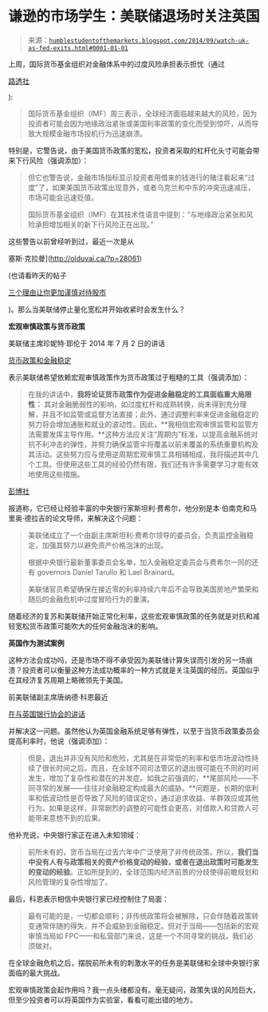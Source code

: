 <!--yml

分类：未分类

日期：2024-05-18 03:32:53

-->

# 谦逊的市场学生：美联储退场时关注英国

> 来源：[`humblestudentofthemarkets.blogspot.com/2014/09/watch-uk-as-fed-exits.html#0001-01-01`](https://humblestudentofthemarkets.blogspot.com/2014/09/watch-uk-as-fed-exits.html#0001-01-01)

上周，国际货币基金组织对金融体系中的过度风险承担表示担忧（通过

[路透社](http://uk.reuters.com/article/2014/09/17/us-imf-economy-idUKKBN0HC28320140917)

):

> 国际货币基金组织（IMF）周三表示，全球经济面临越来越大的风险，因为投资者可能会因为地缘政治紧张或美国利率政策的变化而受到惊吓，从而导致大规模金融市场投机行为迅速崩溃。

特别是，它警告说，由于美国货币政策的宽松，投资者采取的杠杆化头寸可能会带来下行风险（强调添加）：

> 但它也警告说，金融市场指标显示投资者用借来的钱进行的赌注看起来“过度”了，如果美国货币政策出现意外，或者乌克兰和中东的冲突迅速减压，市场可能会迅速贬值。
> 
> 国际货币基金组织（IMF）在其技术性语言中提到：“与地缘政治紧张和风险承担增加相关的新下行风险正在出现。”

这些警告以前曾经听到过，最近一次是从

塞斯·克拉曼](http://olduvai.ca/?p=28061)

(也请看昨天的帖子

[三个理由让你更加谨慎对待股市](http://humblestudentofthemarkets.blogspot.com/2014/09/3-reasons-to-get-more-cautious-on-stocks.html)

)。那么当美联储停止量化宽松并开始收紧时会发生什么？

**宏观审慎政策与货币政策**

美联储主席珍妮特·耶伦于 2014 年 7 月 2 日的讲话

[货币政策和金融稳定](http://www.federalreserve.gov/newsevents/speech/yellen20140702a.htm)

表示美联储希望依赖宏观审慎政策作为货币政策过于粗糙的工具（强调添加）：

> 在我的讲话中，**我将论证货币政策作为促进金融稳定的工具面临重大局限性：** 其对金融脆弱性的影响，如过度杠杆和成熟转换，尚未得到充分理解，并且不如监管或监督方法直接；此外，通过调整利率来促进金融稳定的努力将会增加通胀和就业的波动性。因此，**我相信宏观审慎监管和监管方法需要发挥主导作用。**这种方法应关注“周期内”标准，以提高金融系统对抗不利冲击的弹性，并努力确保监管伞将覆盖以前未覆盖的系统重要机构及其活动。这些努力应与使用逆周期宏观审慎工具相辅相成，我将描述其中几个工具。但使用这些工具的经验仍然有限，我们还有许多需要学习才能有效地使用这些措施。

[彭博社](http://www.bloomberg.com/news/2014-09-12/fed-s-fischer-leads-committee-watching-for-asset-price-bubbles.html)

报道称，它已经让经验丰富的中央银行家斯坦利·费希尔，他分别是本·伯南克和马里奥·德拉吉的论文导师，来解决这个问题：

> 美联储成立了一个由副主席斯坦利·费希尔领导的委员会，负责监控金融稳定，加强其努力以避免资产价格泡沫的出现。
> 
> 根据中央银行最新董事委员会名单，加入金融稳定委员会与费希尔一同的还有 governors Daniel Tarullo 和 Lael Brainard。
> 
> 美联储官员希望确保在接近零的利率持续六年后不会导致美国房地产繁荣和随后的金融危机中过度冒险行为的重演。

随着经济的复苏和美联储开始正常化利率，这些宏观审慎政策的任务就是对抗和减轻宽松货币政策可能吹大的任何金融泡沫的影响。

**英国作为测试案例**

这种方法会成功吗，还是市场不得不承受因为美联储计算失误而引发的另一场崩溃？投资者可以衡量这种方法成功概率的一种方式就是关注英国的经历。英国似乎在其经济复苏周期上略微领先于美国。

前美联储副主席唐纳德·科恩最近

[在与英国银行协会的讲话](http://www.brookings.edu/research/speeches/2014/09/11-building-resilience-in-the-financial-system-kohn)

并解决这一问题。虽然他认为英国金融系统足够有弹性，以至于当货币政策委员会提高利率时，他说（强调添加）：

> 但是，退出并非没有风险和危险，尤其是在非常低的利率和低市场波动性持续了很长时间之后。而且，在全球不同司法管区的退出很可能在不同的时间发生，增加了复杂性和潜在的并发症。如我之前强调的，**尾部风险——不同寻常的发展——往往对金融稳定构成最大的威胁。**问题是，长期的低利率和低波动性是否导致了风险的错误定价，通过追求收益、羊群效应或其他行为。如果是这样，非常剧烈的调整的可能性会更高，对借款人和贷款人可能带来意想不到的后果。

他补充说，中央银行家正在进入未知领域：

> 前所未有的，货币当局在过去六年中广泛使用了非传统政策。所以，**我们当中没有人有与政策相关的资产价格变动的经验，或者在退出政策时可能发生的变动的经验**。正如所提到的，全球范围内经济前景的分歧使得前瞻规划和风险管理的复杂性增加了。

最后，科恩表示相信中央银行家已经控制住了局面：

> 最有可能的是，一切都会顺利；非传统政策将会被解除，只会伴随着政策转变通常伴随的得失，并不会威胁到金融稳定。但对于当局——包括新的宏观审慎当局如 FPC——和私营部门来说，这是一个不同寻常的挑战。我们必须做对。

在全球金融危机之后，摆脱前所未有的刺激水平的任务是美联储和全球中央银行家面临的最大挑战。

宏观审慎政策会起作用吗？我一点头绪都没有。毫无疑问，政策失误的风险巨大，但至少投资者可以将英国作为实验室，看看可能出错的地方。
